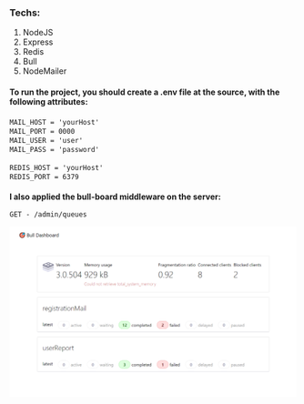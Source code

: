 <h3>Techs:</h3>
<ol>

<li>NodeJS</li>
<li>Express</li>
<li>Redis</li>
<li>Bull</li>
<li>NodeMailer</li>

</ol>

<h4>To run the project, you should create a .env file at the source, with the following attributes:</h4>

```env
MAIL_HOST = 'yourHost'
MAIL_PORT = 0000
MAIL_USER = 'user'
MAIL_PASS = 'password'

REDIS_HOST = 'yourHost'
REDIS_PORT = 6379
```

<h4 style="margin-bottom: 10px">I also applied the bull-board middleware on the server:</h4>

```
GET - /admin/queues
```

<img src="./assets/board.PNG"></img>
